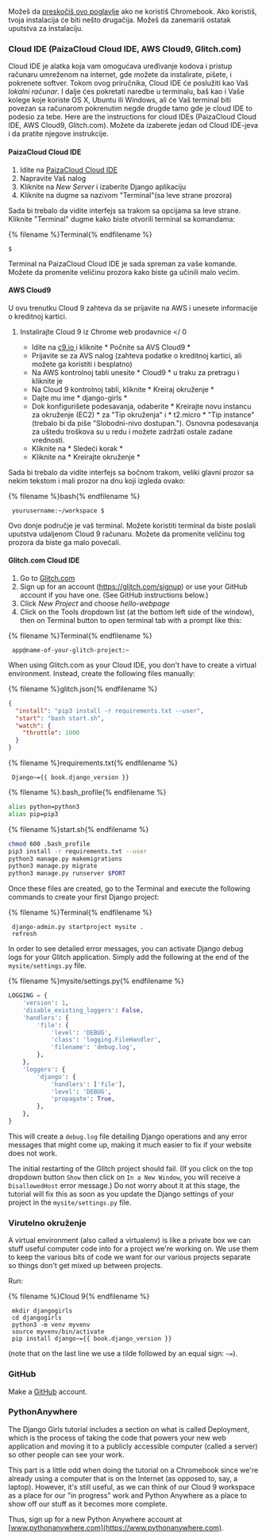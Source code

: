 Možeš da [preskočiš ovo poglavlje](http://tutorial.djangogirls.org/en/installation/#install-python) ako ne koristiš Chromebook. Ako koristiš, tvoja instalacija će biti nešto drugačija. Možeš da zanemariš ostatak uputstva za instalaciju.

### Cloud IDE (PaizaCloud Cloud IDE, AWS Cloud9, Glitch.com)

Cloud IDE je alatka koja vam omogućava uređivanje kodova i pristup računaru umreženom na internet, gde možete da instalirate, pišete, i pokrenete softver. Tokom ovog priručnika, Cloud IDE će poslužiti kao Vaš *lokalni računar*. I dalje ćes pokretati naredbe u terminalu, baš kao i Vaše kolege koje koriste OS X, Ubuntu ili Windows, ali će Vaš terminal biti povezan sa računarom pokrenutim negde drugde tamo gde je cloud IDE to podesio za tebe. Here are the instructions for cloud IDEs (PaizaCloud Cloud IDE, AWS Cloud9, Glitch.com). Možete da izaberete jedan od Cloud IDE-jeva i da pratite njegove instrukcije.

#### PaizaCloud Cloud IDE

1. Idite na [PaizaCloud Cloud IDE](https://paiza.cloud/)
2. Napravite Vaš nalog
3. Kliknite na *New Server* i izaberite Django aplikaciju
4. Kliknite na dugme sa nazivom "Terminal"(sa leve strane prozora)

Sada bi trebalo da vidite interfejs sa trakom sa opcijama sa leve strane. Kliknite "Terminal" dugme kako biste otvorili terminal sa komandama:

{% filename %}Terminal{% endfilename %}

    $
    

Terminal na PaizaCloud Cloud IDE je sada spreman za vaše komande. Možete da promenite veličinu prozora kako biste ga učinili malo većim.

#### AWS Cloud9

U ovu trenutku Cloud 9 zahteva da se prijavite na AWS i unesete informacije o kreditnoj kartici. 

1. Instalirajte Cloud 9 iz  Chrome web prodavnice </ 0</li> 
    
    - Idite na [ c9.io ](https://c9.io) i kliknite * Počnite sa AVS Cloud9 *
    - Prijavite se za AVS nalog (zahteva podatke o kreditnoj kartici, ali možete ga koristiti i besplatno)
    - Na AWS kontrolnoj tabli unesite * Cloud9 * u traku za pretragu i kliknite je
    - Na Cloud 9 kontrolnoj tabli, kliknite * Kreiraj okruženje *
    - Dajte mu ime * django-girls ​​*
    - Dok konfigurišete podesavanja, odaberite * Kreirajte novu instancu za okruženje (EC2) * za "Tip okruženja" i * t2.micro * "Tip instance" (trebalo bi da piše "Slobodni-nivo dostupan."). Osnovna podesavanja za uštedu troškova su u redu i možete zadržati ostale zadane vrednosti.
    - Kliknite na * Sledeći korak *
    - Kliknite na * Kreirajte okruženje *</ol> 
    
    Sada bi trebalo da vidite interfejs sa bočnom trakom, veliki glavni prozor sa nekim tekstom i mali prozor na dnu koji izgleda ovako:
    
    {% filename %}bash{% endfilename %}
    
        yourusername:~/workspace $
        
    
    Ovo donje područje je vaš terminal. Možete koristiti terminal da biste poslali uputstva udaljenom Cloud 9 računaru. Možete da promenite veličinu tog prozora da biste ga malo povećali.
    
    #### Glitch.com Cloud IDE
    
    1. Go to [Glitch.com](https://glitch.com/)
    2. Sign up for an account (https://glitch.com/signup) or use your GitHub account if you have one. (See GitHub instructions below.)
    3. Click *New Project* and choose *hello-webpage*
    4. Click on the Tools dropdown list (at the bottom left side of the window), then on Terminal button to open terminal tab with a prompt like this:
    
    {% filename %}Terminal{% endfilename %}
    
        app@name-of-your-glitch-project:~
        
    
    When using Glitch.com as your Cloud IDE, you don't have to create a virtual environment. Instead, create the following files manually:
    
    {% filename %}glitch.json{% endfilename %}
    
    ```json
    {
      "install": "pip3 install -r requirements.txt --user",
      "start": "bash start.sh",
      "watch": {
        "throttle": 1000
      }
    }
    ```
    
    {% filename %}requirements.txt{% endfilename %}
    
        Django~={{ book.django_version }}
        
    
    {% filename %}.bash_profile{% endfilename %}
    
    ```bash
    alias python=python3
    alias pip=pip3
    ```
    
    {% filename %}start.sh{% endfilename %}
    
    ```bash
    chmod 600 .bash_profile
    pip3 install -r requirements.txt --user
    python3 manage.py makemigrations
    python3 manage.py migrate
    python3 manage.py runserver $PORT
    ```
    
    Once these files are created, go to the Terminal and execute the following commands to create your first Django project:
    
    {% filename %}Terminal{% endfilename %}
    
        django-admin.py startproject mysite .
        refresh
        
    
    In order to see detailed error messages, you can activate Django debug logs for your Glitch application. Simply add the following at the end of the `mysite/settings.py` file.
    
    {% filename %}mysite/settings.py{% endfilename %}
    
    ```python
    LOGGING = {
        'version': 1,
        'disable_existing_loggers': False,
        'handlers': {
            'file': {
                'level': 'DEBUG',
                'class': 'logging.FileHandler',
                'filename': 'debug.log',
            },
        },
        'loggers': {
            'django': {
                'handlers': ['file'],
                'level': 'DEBUG',
                'propagate': True,
            },
        },
    }
    ```
    
    This will create a `debug.log` file detailing Django operations and any error messages that might come up, making it much easier to fix if your website does not work.
    
    The initial restarting of the Glitch project should fail. (If you click on the top dropdown button `Show` then click on `In a New Window`, you will receive a `DisallowedHost` error message.) Do not worry about it at this stage, the tutorial will fix this as soon as you update the Django settings of your project in the `mysite/settings.py` file.
    
    ### Virutelno okruženje
    
    A virtual environment (also called a virtualenv) is like a private box we can stuff useful computer code into for a project we're working on. We use them to keep the various bits of code we want for our various projects separate so things don't get mixed up between projects.
    
    Run:
    
    {% filename %}Cloud 9{% endfilename %}
    
        mkdir djangogirls
        cd djangogirls
        python3 -m venv myvenv
        source myvenv/bin/activate
        pip install django~={{ book.django_version }}
        
    
    (note that on the last line we use a tilde followed by an equal sign: `~=`).
    
    ### GitHub
    
    Make a [GitHub](https://github.com) account.
    
    ### PythonAnywhere
    
    The Django Girls tutorial includes a section on what is called Deployment, which is the process of taking the code that powers your new web application and moving it to a publicly accessible computer (called a server) so other people can see your work.
    
    This part is a little odd when doing the tutorial on a Chromebook since we're already using a computer that is on the Internet (as opposed to, say, a laptop). However, it's still useful, as we can think of our Cloud 9 workspace as a place for our "in progress" work and Python Anywhere as a place to show off our stuff as it becomes more complete.
    
    Thus, sign up for a new Python Anywhere account at [www.pythonanywhere.com](https://www.pythonanywhere.com).